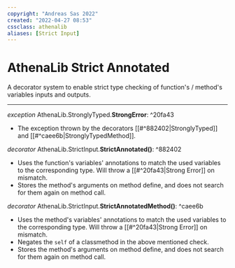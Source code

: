 ```yaml
---
copyright: "Andreas Sas 2022"
created: "2022-04-27 08:53"
cssclass: athenalib
aliases: [Strict Input]
---
```

# AthenaLib Strict Annotated
A decorator system to enable strict type checking of function's / method's variables inputs and outputs.

---

*exception* AthenaLib.StronglyTyped.**StrongError**: ^20fa43
- The exception thrown by the decorators [[#^882402|StronglyTyped]] and [[#^caee6b|StronglyTypedMethod]]. 

*decorator* AthenaLib.StrictInput.**StrictAnnotated()**: ^882402
- Uses the function's variables' annotations to match the used variables to the corresponding type. Will throw a [[#^20fa43|Strong Error]] on mismatch.
- Stores the method's arguments on method define, and does not search for them again on method call.

*decorator* AthenaLib.StrictInput.**StrictAnnotatedMethod()**: ^caee6b
- Uses the method's variables' annotations to match the used variables to the corresponding type. Will throw a [[#^20fa43|Strong Error]] on mismatch.
- Negates the `self` of a classmethod in the above mentioned check.
- Stores the method's arguments on method define, and does not search for them again on method call.